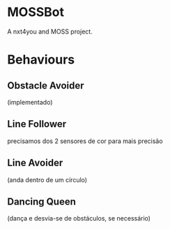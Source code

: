 MOSSBot
=======

A nxt4you and MOSS project.


Behaviours
==========
Obstacle Avoider
-----------
(implementado)

Line Follower
-----------
precisamos dos 2 sensores de cor para mais precisão

Line Avoider
-----------
(anda dentro de um círculo)

Dancing Queen
-----------
(dança e desvia-se de obstáculos, se necessário)
